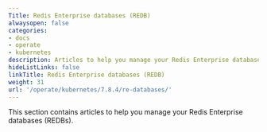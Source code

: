 ```yaml
---
Title: Redis Enterprise databases (REDB)
alwaysopen: false
categories:
- docs
- operate
- kubernetes
description: Articles to help you manage your Redis Enterprise databases (REDBs).
hideListLinks: false
linkTitle: Redis Enterprise databases (REDB)
weight: 31
url: '/operate/kubernetes/7.8.4/re-databases/'
---
```


This section contains articles to help you manage your Redis Enterprise databases (REDBs).



